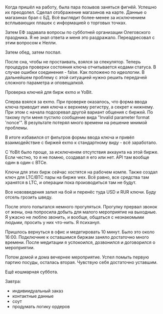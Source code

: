 Когда пришёл на работу, была пара позывов заняться фигнёй. Успешно их преодолел.
Сделал отображение магазинов на карте. Данные о магазинах брал с БД.
Всё выглядит более-менее за исключением всплывающих плашек с информацией о торговых точках.

Затем ЕФ задавала вопросы по субботней организации Олеговского праздника. Я не знал ответа и меня это раздражало. Переадресовал с этим вопросом к Нелли.

Затем обед, затем поспал.

После сна, чтобы не простаивать, взялся за спекулятор. 
Теперь процедура проверки состояния ключа отчитывается кодами статуса. В случае ошибки соединения - false. Как положено по идеологии. В дальнейшем проблему с этой ситуацией нужно решить передачей сложного параметра и оповещалкой.

Проверка ключей для бирж exmo и YoBit.

Сперва взялся за exmo. При проверке оказалось, что форма ввода ключа приводит имя ключа к верхнему регистру, а секрет к нижнему.
При этом с начала подозревал другой вариант общения с биржей. По такому пути меня пустило сообщение вида "Invalid parameter format 'nonce'". В результате потерял много времени на решение мнимой проблемы.

В итоге избавился от фильтров формы ввода ключа и привёл взаимодействие с биржей exmo к стандартному виду - всё заработало.

С YoBit было проще, за исключенем отсутствия аккаунта на этой бирже. Если честно, то я не помню, создавал я его или нет. API там вообще один в один с BTCe.

Ключи для этих бирж сейчас хостятся на рабочем компе. Также создал ключ для LTC/BTC пары на бирже wex. Всё равно, все средства там хранятся в LTC, и операции пока производиться там не будут.

Все нововведения залил на бой и перенёс туда USD и RUR ключи. Буду отсель грозить шведу.

После этого попытался немного прогуляться. Прогулку прервал звонок от жены, она попросила добыть для малого мероприятие на выходные. Я ужасно не люблю звонить, и вообще, общаться с незнакомыми людьми, просить у них что-нить. Я психанул.

Пришлось вернуться в офис и медетировать 10 минут. Было это около 16:00. Подключние к оставшимся биржам заняло достаточно много времени.
После медитации я успокоился, дозвонился и договорился о мероприятии.

Потом домой и дома вечернее мероприятие.
Успел помыть первую партию посуды, осталась вторая.
Чувствую себя достаточно уставшим.

Ещё кошмарная суббота.

Завтра:
  * индивиидуальный заказ
  * контактные данные
  * соут
  * продумать логику ордеров